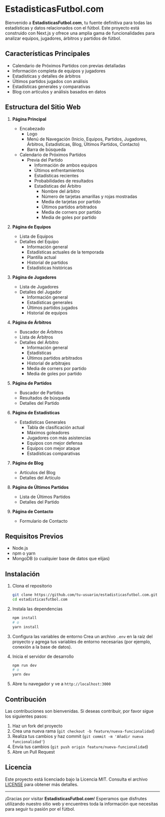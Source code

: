 # EstadisticasFutbol.com

Bienvenido a **EstadisticasFutbol.com**, tu fuente definitiva para todas las estadísticas y datos relacionados con el fútbol. Este proyecto está construido con Next.js y ofrece una amplia gama de funcionalidades para analizar equipos, jugadores, árbitros y partidos de fútbol.

## Características Principales

- Calendario de Próximos Partidos con previas detalladas
- Información completa de equipos y jugadores
- Estadísticas y detalles de árbitros
- Últimos partidos jugados con análisis
- Estadísticas generales y comparativas
- Blog con artículos y análisis basados en datos

## Estructura del Sitio Web

1. **Página Principal**

   - Encabezado
     - Logo
     - Menú de Navegación (Inicio, Equipos, Partidos, Jugadores, Árbitros, Estadísticas, Blog, Últimos Partidos, Contacto)
     - Barra de búsqueda
   - Calendario de Próximos Partidos
     - Previa del Partido
       - Información de ambos equipos
       - Últimos enfrentamientos
       - Estadísticas recientes
       - Probabilidades de resultados
       - Estadísticas del Árbitro
         - Nombre del árbitro
         - Número de tarjetas amarillas y rojas mostradas
         - Media de tarjetas por partido
         - Últimos partidos arbitrados
         - Media de corners por partido
         - Media de goles por partido

2. **Página de Equipos**

   - Lista de Equipos
   - Detalles del Equipo
     - Información general
     - Estadísticas actuales de la temporada
     - Plantilla actual
     - Historial de partidos
     - Estadísticas históricas

3. **Página de Jugadores**

   - Lista de Jugadores
   - Detalles del Jugador
     - Información general
     - Estadísticas generales
     - Últimos partidos jugados
     - Historial de equipos

4. **Página de Árbitros**

   - Buscador de Árbitros
   - Lista de Árbitros
   - Detalles del Árbitro
     - Información general
     - Estadísticas
     - Últimos partidos arbitrados
     - Historial de arbitrajes
     - Media de corners por partido
     - Media de goles por partido

5. **Página de Partidos**

   - Buscador de Partidos
   - Resultados de búsqueda
   - Detalles del Partido

6. **Página de Estadísticas**

   - Estadísticas Generales
     - Tabla de clasificación actual
     - Máximos goleadores
     - Jugadores con más asistencias
     - Equipos con mejor defensa
     - Equipos con mejor ataque
     - Estadísticas comparativas

7. **Página de Blog**

   - Artículos del Blog
   - Detalles del Artículo

8. **Página de Últimos Partidos**

   - Lista de Últimos Partidos
   - Detalles del Partido

9. **Página de Contacto**
   - Formulario de Contacto

## Requisitos Previos

- Node.js
- npm o yarn
- MongoDB (o cualquier base de datos que elijas)

## Instalación

1. Clona el repositorio

   ```bash
   git clone https://github.com/tu-usuario/estadisticasfutbol.com.git
   cd estadisticasfutbol.com
   ```

2. Instala las dependencias

   ```bash
   npm install
   # o
   yarn install
   ```

3. Configura las variables de entorno
   Crea un archivo `.env` en la raíz del proyecto y agrega tus variables de entorno necesarias (por ejemplo, conexión a la base de datos).

4. Inicia el servidor de desarrollo

   ```bash
   npm run dev
   # o
   yarn dev
   ```

5. Abre tu navegador y ve a `http://localhost:3000`

## Contribución

Las contribuciones son bienvenidas. Si deseas contribuir, por favor sigue los siguientes pasos:

1. Haz un fork del proyecto
2. Crea una nueva rama (`git checkout -b feature/nueva-funcionalidad`)
3. Realiza tus cambios y haz commit (`git commit -m 'Añadir nueva funcionalidad'`)
4. Envía tus cambios (`git push origin feature/nueva-funcionalidad`)
5. Abre un Pull Request

## Licencia

Este proyecto está licenciado bajo la Licencia MIT. Consulta el archivo [LICENSE](LICENSE) para obtener más detalles.

---

¡Gracias por visitar **EstadisticasFutbol.com**! Esperamos que disfrutes utilizando nuestro sitio web y encuentres toda la información que necesitas para seguir tu pasión por el fútbol.
